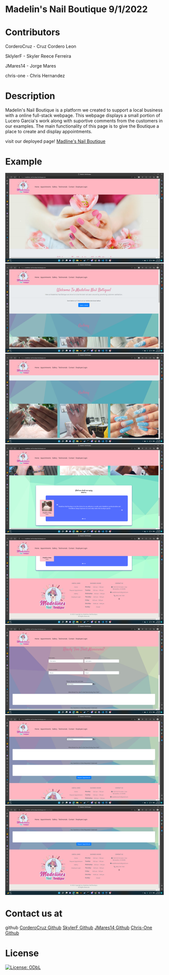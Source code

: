 # Madelin's Nail Boutique 9/1/2022

# Contributors
CorderoCruz - Cruz Cordero Leon

SklylerF - Skyler Reece Ferreira

JMares14 - Jorge Mares

chris-one - Chris Hernandez

# Description 

Madelin's Nail Boutique is a platform we created to support a local business with a online full-stack webpage. This webpage displays a small portion of Lucero Garcia's work along with suportive comments from the customers in our examples. The main functionality of this page is to give the Boutique a place to create and display appointments.

visit our deployed page! <a href="https://madelines-nail-boutique.herokuapp.com/"> Madline's Nail Boutique</a> 


# Example 
 <img  src="./public/images/readme0.png" >
<img  src="./public/images/readme1.png" >
<img src="./public/images/readme2.png" >
<img  src="./public/images/readme3.png" >
<img  src="./public/images/readme4.png" >
<img  src="./public/images/readme5.png" >
<img  src="./public/images/readme6.png" >
<img  src="./public/images/readme7.png" >

# Contact us at
github
<a href="https://github.com/CorderoCruz">CorderoCruz Github</a> 
<a href="https://github.com/SklylerF">SkylerF Github</a> 
<a href="https://github.com/JMares14">JMares14 Github</a> 
<a href="https://github.com/chris-one">Chris-One Github</a> 


# License 
[![License: ODbL](https://img.shields.io/badge/License-PDDL-brightgreen.svg)](https://opendatacommons.org/licenses/pddl/)
